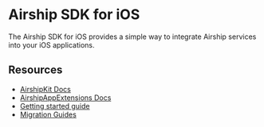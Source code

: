 # Airship SDK for iOS

The Airship SDK for iOS provides a simple way to integrate Airship
services into your iOS applications.

## Resources

- [AirshipKit Docs](https://docs.airship.com/reference/libraries/ios/latest/)
- [AirshipAppExtensions Docs](https://docs.airship.com/reference/libraries/ios-extensions/latest/)
- [Getting started guide](https://docs.airship.com/platform/ios)
- [Migration Guides](Guides.html)

